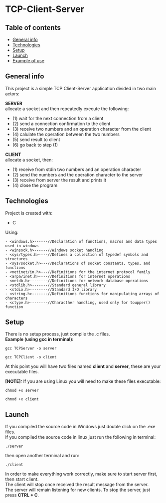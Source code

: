 # TCP-Client-Server
## Table of contents
* [General info](#general-info)
* [Technologies](#technologies)
* [Setup](#setup)
* [Launch](#launch)
* [Example of use](#example-of-use)

## General info
This project is a simple TCP Client-Server application divided in two main actors:

**SERVER**  
allocate a socket and then repeatedly execute the following:  
- (1) wait for the next connection from a client
- (2) send a connection confirmation to the client
- (3) receive two numbers and an operation character from the client
- (4) calulate the operation between the two numbers
- (5) send result to client
- (6) go back to step (1)
  
 **CLIENT**  
allocate a socket, then:
- (1) receive from stdin two numbers and an operation character
- (2) send the numbers and the operation character to the server
- (3) receive from server the result and prints it
- (4) close the program

## Technologies
Project is created with:
- C

Using:  
```
- <windows.h>------//Declaration of functions, macros and data types used in windows
- <winsock.h>------//Windows socket handling
- <sys/types.h>----//Defines a collection of typedef symbols and structures
- <sys/socket.h>---//Declarations of socket constants, types, and functions
- <netinet/in.h>---//Definitions for the internet protocol family
- <arpa/inet.h>----//Definitions for internet operations
- <netdb.h>--------//Definitions for network database operations
- <stdlib.h>-------//Standard general library
- <stdio.h>--------//Standard I/O library
- <string.h>-------//Definitions functions for manipulating arrays of characters
- <ctype.h>--------//Characther handling, used only for toupper() function
```
## Setup
There is no setup process, just compile the .c files.  
**Example (using gcc in terminal):**  
```
gcc TCPServer -o server
```
```
gcc TCPClient -o client
```  
At this point you will have two files named **client** and **server**, these are your executable files.  
  
**[NOTE]:** If you are using Linux you will need to make these files executable:
```
chmod +x server
```
```
chmod +x client
```
## Launch
If you compiled the source code in Windows just double click on the .exe files.  
If you compiled the source code in linux just run the following in terminal:  
```
./server
```
then open another terminal and run:
```
./client
```
In order to make everything work correctly, make sure to start server first, then start client.  
The client will stop once received the result message from the server.  
The server will remain listening for new clients. To stop the server, just press **CTRL + C**.
